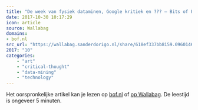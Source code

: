 ```yaml
---
title: "De week van fysiek dataminen, Google kritiek en ??? – Bits of Freedom"
date: 2017-10-30 10:17:29
icon: article
source: Wallabag
domains:
- bof.nl
src_url: "https://wallabag.sanderdorigo.nl/share/618ef337bb8159.09601464"
2017: "10"
categories:
    - "art"
    - "critical-thought"
    - "data-mining"
    - "technology"
---
```

Het oorspronkelijke artikel kan je lezen op [bof.nl](https://www.bof.nl/2017/09/01/de-week-van-fysiek-dataminen-google-kritiek-en-???/) of [op Wallabag](https://wallabag.sanderdorigo.nl/share/618ef337bb8159.09601464). De leestijd is ongeveer 5 minuten.